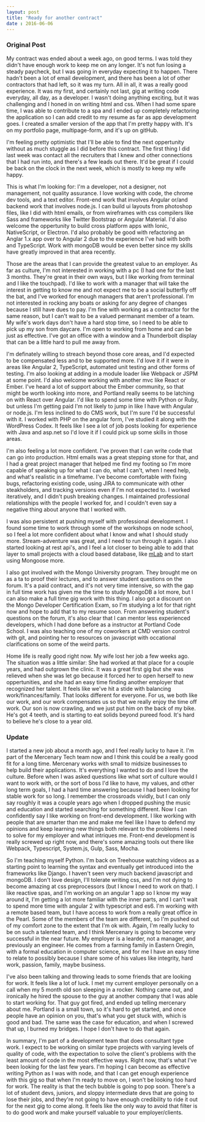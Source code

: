 ```yaml
---
layout: post
title: "Ready for another contract"
date : 2016-06-06
---
```


### Original Post

My contract was ended about a week ago, on good terms.  I was told they didn't have enough work to keep me on any longer.  It's not fun losing a steady paycheck, but I was going in everyday expecting it to happen.  There hadn't been a lot of email development, and there has been a lot of other contractors that had left, so it was my turn. All in all, it was a really good experience.  It was my first, and certainly not last, gig at writing code everyday, all day, as a developer. I wasn't doing anything exciting, but it was challenging and I honed in on writing html and css.  When I had some spare time, I was able to contribute to a spa and I ended up completely refactoring the application so I can add credit to my resume as far as app development goes.  I created a smaller version of the app that I'm pretty happy with.  It's on my portfolio page, multipage-form, and it's up on gitHub.

I'm feeling pretty optimistic that I'll be able to find the next oppertunity without as much stuggle as I did before this contract. The first thing I did last week was contact all the recruiters that I knew and other connections that I had run into, and there's a few leads out there.  It'd be great if I could be back on the clock in the next week, which is mostly to keep my wife happy.

This is what I'm looking for: I'm a developer, not a designer, not management, not quality assurance.  I love working with code, the chrome dev tools, and a text editor.  Front-end work that involves Angular or/and backend work that involves node.js. I can build ui layouts from photoshop files, like I did with html emails, or from wireframes with css compilers like Sass and frameworks like Twitter Bootstrap or Angular Material. I'd also welcome the oppertunity to build cross platform apps with Ionic, NativeScript, or Electron. I'd also probably be good with refactoring an Anglar 1.x app over to Angular 2 due to the experience I've had with both and TypeScript.  Work with mongoDB would be even better since my skills have greatly improved in that area recently. 

Those are the areas that I can provide the greatest value to an employer. As far as culture, I'm not interested in working with a pc (I had one for the last 3 months.  They're great in their own ways, but I like working from terminal and I like the touchpad). I'd like to work with a manager that will take the interest in getting to know me and not expect me to be a social butterfly off the bat, and I've worked for enough managers that aren't professional.  I'm not interested in rocking any boats or asking for any degree of changes because I still have dues to pay. I'm fine with working as a contractor for the same reason, but I can't wait to be a valued permanant member of a team. My wife's work days don't have a hard stop time, so I need to be able to pick up my son from daycare. I'm open to working from home and can be just as effective.  I've got an office with a window and a Thunderbolt display that can be a little hard to pull me away from.

I'm definately willing to streach beyond those core areas, and I'd expected to be compensated less and to be supported more.  I'd love it if it were in areas like Angular 2, TypeScript, automated unit testing and other forms of testing. I'm also looking at adding in a module loader like Webpack or JSPM at some point. I'd also welcome working with another mvc like React or Ember.  I've heard a lot of support about the Ember community, so that might be worth looking into more, and Portland really seems to be latching on with React over Angular.  I'd like to spend some time with Python or Ruby, but unless I'm getting paid I'm not likely to jump in like I have with Angular or node.js.  I'm less inclined to do CMS work, but I'm sure I'd be successful with it.  I worked with PHP on the angular form, I've studied it along with the WordPress Codex.  It feels like I see a lot of job posts looking for experience with Java and asp.net so I'd love it if I could pick up some skills in those areas.  

I'm also feeling a lot more confident.  I've proven that I can write code that can go into production. Html emails was a great stepping stone for that, and I had a great project manager that helped me find my footing so I'm more capable of speaking up for what I can do, what I can't, when I need help, and what's realistic in a timeframe. I've become comfortable with fixing bugs, refactoring existing code, using JIRA to communicate with other steakholders, and tracking versions even if I'm not expected to. I worked iteratively, and I didn't push breaking changes. I maintained professional relationships with the people I worked for, and I couldn't even say a negative thing about anyone that I worked with. 

I was also persistent at pushing myself with professional development.  I found some time to work through some of the workshops on node school, so I feel a lot more confident about what I know and what I should study more.  Stream-adventure was great, and I need to run through it again. I also started looking at rest api's, and I feel a lot closer to being able to add that layer to small projects with a cloud based database, like [mLab](https://mlab.com/) and to start using Mongoose more.  

I also got involved with the Mongo University program.  They brought me on as a ta to proof their lectures, and to answer student questions on the forum.  It's a paid contract, and it's not very time intensive, so with the gap in full time work has given me the time to study MongoDB a lot more, but I can also make a full time gig work with this thing. I also got a discount on the Mongo Developer Certification Exam, so I'm studying a lot for that right now and hope to add that to my resume soon. From answering student's questions on the forum, it's also clear that I can mentor less experienced developers, which I had done before as a instructor at Portland Code School.  I was also teaching one of my coworkers at CMD version control with git, and pointing her to resources on javascript with occational clarifications on some of the weird parts.

Home life is really good right now.  My wife lost her job a few weeks ago. The situation was a little similar: She had worked at that place for a couple years, and had outgrown the clinic.  It was a great first gig but she was relieved when she was let go because it forced her to open herself to new oppertunities, and she had an easy time finding another employer that recognized her talent.  It feels like we've hit a stide with balancing work/finances/family.  That looks different for everyone.  For us, we both like our work, and our work compensates us so that we really enjoy the time off work. Our son is now crawling, and we just put him on the back of my bike.  He's got 4 teeth, and is starting to eat solids beyond pureed food.  It's hard to believe he's close to a year old.

### Update

I started a new job about a month ago, and I feel really lucky to have it.  I'm part of the Mercenary Tech team now and I think this could be a really good fit for a long time.  Mercenary works with small to midsize businesses to help build their applications.  It's everything I wanted to do and I love the culture.  Before when I was asked questions like what sort of culture would I want to work with, or the sort of boss I'd like to have, my values, and other long term goals, I had a hard time answering because I had been looking for stable work for so long.  I remember the crossroads vividly, but I can only say roughly it was a couple years ago when I dropped pushing the music and education and started searching for something different.  Now I can confidently say I like working on front-end development.  I like working with people that are smarter than me and make me feel like I have to defend my opinions and keep learning new things both relevant to the problems I need to solve for my employer and what intriques me.  Front-end development is really screwed up right now, and there's some amazing tools out there like Webpack, Typescript, System.js, Gulp, Sass, Mocha.  

So I'm teaching myself Python. I'm back on Treehouse watching videos as a starting point to learning the syntax and eventually get introduced into the frameworks like Django.  I haven't seen very much backend javascript and mongoDB.  I don't love design, I'll tolerate writing css, and I'm not dying to become amazing at css preprocessors (but I know I need to work on that).  I like reactive spas, and I'm working on an angular 1 app so I know my way around it, I'm getting a lot more familiar with the inner parts, and I can't wait to spend more time with angular 2 with typescript and es6.  I'm working with a remote based team, but I have access to work from a really great office in the Pearl.  Some of the members of the team are different, so I'm pushed out of my comfort zone to the extent that I'm ok with.  Again, I'm really lucky to be on such a talented team, and I think Mercenary is going to become very successful in the near future.  My employer is a learder, not a manager, and previously an engineer.  He comes from a farming family in Eastern Oregin, with a formal education in computer science, and for me I have an easy time to relate to possibly because I share some of his values like integrity, hard work, passion, family, maybe business. 

I've also been talking and throwing leads to some friends that are looking for work.  It feels like a lot of luck.  I met my current employer personally on a call when my 5 month old son sleeping in a rocker.  Nothing came out, and ironically he hired the spouse to the guy at another company that I was able to start working for.  That guy got fired, and ended up telling mercenary about me.  Portland is a small town, so it's hard to get started, and once people have an opinion on you, that's what you get stuck with, which is good and bad.  The same was the case for education, and when I screwed that up, I burned my bridges.  I hope I don't have to do that again.  

In summary, I'm part of a development team that does consultant type work.  I expect to be working on similar type projects with varying levels of quality of code, with the expectation to solve the client's problems with the least amount of code in the most effective ways.  Right now, that's what I've been looking for the last few years. I'm hoping I can become as effective writing Python as I was with node, and that I can get enough experience with this gig so that when I'm ready to move on, I won't be looking too hard for work.  The reality is that the tech bubble is going to pop soon.  There's a lot of student devs, juniors, and sloppy intermediate devs that are going to lose their jobs, and they're not going to have enough credibility to ride it out for the next gig to come along.  It feels like the only way to avoid that filter is to do good work and make yourself valuable to your employer/clients.


